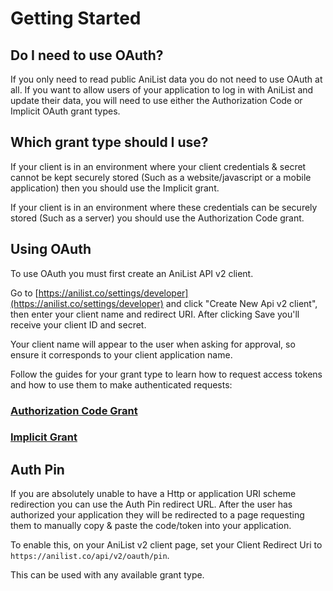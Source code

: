 # Getting Started

## Do I need to use OAuth?

If you only need to read public AniList data you do not need to use OAuth at all. If you want to allow users of your application to log in with AniList and update their data, you will need to use either the Authorization Code or Implicit OAuth grant types.

## Which grant type should I use?

If your client is in an environment where your client credentials & secret cannot be kept securely stored \(Such as a website/javascript or a mobile application\) then you should use the Implicit grant.

If your client is in an environment where these credentials can be securely stored \(Such as a server\) you should use the Authorization Code grant.

## Using OAuth

To use OAuth you must first create an AniList API v2 client.

Go to [https://anilist.co/settings/developer](https://anilist.co/settings/developer) and click "Create New Api v2 client", then enter your client name and redirect URI. After clicking Save you'll receive your client ID and secret.

Your client name will appear to the user when asking for approval, so ensure it corresponds to your client application name.

Follow the guides for your grant type to learn how to request access tokens and how to use them to make authenticated requests:

### [Authorization Code Grant](https://anilist.gitbook.io/anilist-apiv2-docs/overview/oauth/authorization-code-grant)

### [Implicit Grant](https://anilist.gitbook.io/anilist-apiv2-docs/overview/oauth/implicit-grant)

## Auth Pin

If you are absolutely unable to have a Http or application URI scheme redirection you can use the Auth Pin redirect URL. After the user has authorized your application they will be redirected to a page requesting them to manually copy & paste the code/token into your application.

To enable this, on your AniList v2 client page, set your Client Redirect Uri to `https://anilist.co/api/v2/oauth/pin`.

This can be used with any available grant type.

